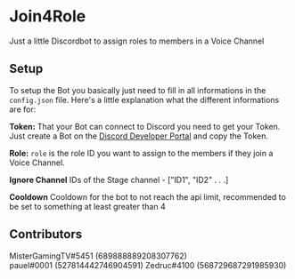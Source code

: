 # Join4Role

Just a little Discordbot to assign roles to members in a Voice Channel

## Setup

To setup the Bot you basically just need to fill in all informations in the `config.json` file. Here's a little explanation what the different informations are for:

**Token:**
    That your Bot can connect to Discord you need to get your Token. Just create a Bot on the [Discord Developer Portal](https://discordapp.com/developers/applications/me) and copy the Token.

**Role:**
    `role` is the role ID you want to assign to the members if they join a Voice Channel.

**Ignore Channel**
    IDs of the Stage channel - ["ID1", "ID2" . . .]

**Cooldown**
    Cooldown for the bot to not reach the api limit, recommended to be set to something at least greater than 4

## Contributors

MisterGamingTV#5451 (689888889208307762)  
pauel#0001 (527814442746904591)
Zedruc#4100 (568729687291985930)
